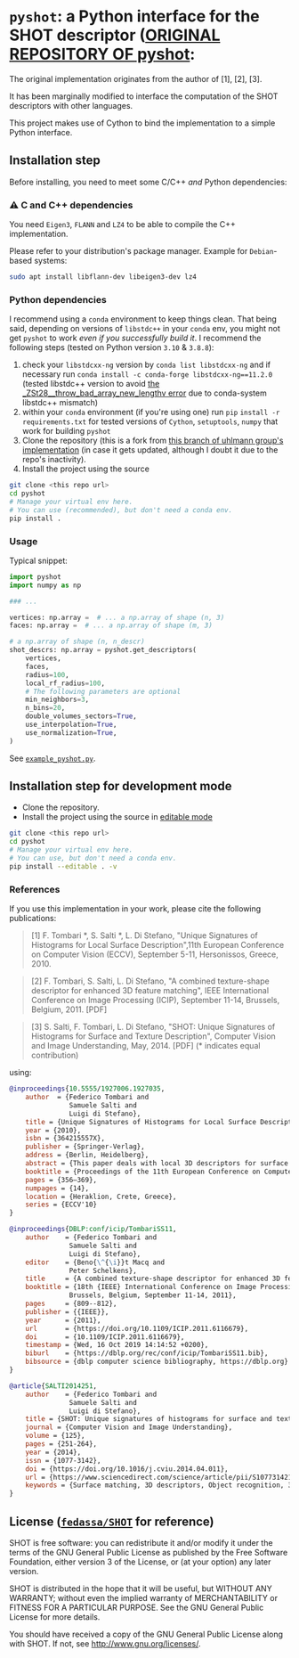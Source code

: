 # `pyshot`: a Python interface for the SHOT descriptor ([ORIGINAL REPOSITORY OF pyshot](https://github.com/uhlmanngroup/pyshot):

The original implementation originates from the author of [1], [2], [3].

It has been marginally modified to interface the computation of the SHOT
descriptors with other languages.

This project makes use of Cython to bind the implementation to a simple Python
interface.

## Installation step
Before installing, you need to meet some C/C++ *and* Python dependencies:
### ⚠ C and C++ dependencies 
You need `Eigen3`, `FLANN` and `LZ4` to be able to compile the C++
implementation. 

Please refer to your distribution's package manager.
Example for `Debian`-based systems:
```bash
sudo apt install libflann-dev libeigen3-dev lz4
```
### Python dependencies
I recommend using a `conda` environment to keep things clean. That being said, depending on versions of `libstdc++` in your `conda` env, you might not get `pyshot` to work *even if you successfully build it*.
I recommend the following steps (tested on Python version `3.10` & `3.8.8`):
 1. check your `libstdcxx-ng` version by `conda list libstdcxx-ng` and if necessary run `conda install -c conda-forge libstdcxx-ng==11.2.0` (tested libstdc++ version to avoid [the _ZSt28__throw_bad_array_new_lengthv error](https://github.com/stan-dev/pystan/issues/294) due to conda-system libstdc++ mismatch)
 2. within your `conda` environment (if you're using one) run `pip` `install -r requirements.txt` for tested versions of `Cython`, `setuptools`, `numpy` that work for building `pyshot` 
3. Clone the repository (this is a fork from [this branch of uhlmann group's implementation](https://github.com/uhlmanngroup/pyshot/commit/18ff0f25768cf93c62dba847fa002944518a0f2f) (in case it gets updated, although I doubt it due to the repo's inactivity).
4. Install the project using the source
```bash
git clone <this repo url>
cd pyshot
# Manage your virtual env here.
# You can use (recommended), but don't need a conda env.
pip install .
```

### Usage

Typical snippet:

```python
import pyshot
import numpy as np

### ...

vertices: np.array =  # ... a np.array of shape (n, 3)
faces: np.array =  # ... a np.array of shape (m, 3)

# a np.array of shape (n, n_descr)
shot_descrs: np.array = pyshot.get_descriptors(
	vertices,
	faces,
	radius=100,
	local_rf_radius=100,
	# The following parameters are optional
	min_neighbors=3,
	n_bins=20,
	double_volumes_sectors=True,
	use_interpolation=True,
	use_normalization=True,
)
```

See [`example_pyshot.py`](./example_pyshot.py).


## Installation step for development mode

 - Clone the repository.
 - Install the project using the source in [editable mode](https://packaging.python.org/guides/distributing-packages-using-setuptools/#working-in-development-mode)
```bash
git clone <this repo url>
cd pyshot
# Manage your virtual env here.
# You can use, but don't need a conda env.
pip install --editable . -v
```

### References

If you use this implementation in your work, please cite the following publications:

> [1] 	F. Tombari *, S. Salti *, L. Di Stefano, "Unique Signatures of Histograms for Local Surface Description",11th European Conference on Computer Vision (ECCV), September 5-11, Hersonissos, Greece, 2010.

> [2] 	F. Tombari, S. Salti, L. Di Stefano, "A combined texture-shape descriptor for enhanced 3D feature matching", IEEE International Conference on Image Processing (ICIP), September 11-14, Brussels, Belgium, 2011. [PDF] 

> [3] 	S. Salti, F. Tombari, L. Di Stefano, "SHOT: Unique Signatures of Histograms for Surface and Texture Description", Computer Vision and Image Understanding, May, 2014. [PDF] 
  	(* indicates equal contribution)

using:

```bibtex
@inproceedings{10.5555/1927006.1927035,
    author  = {Federico Tombari and
               Samuele Salti and
               Luigi di Stefano},
    title = {Unique Signatures of Histograms for Local Surface Description},
    year = {2010},
    isbn = {364215557X},
    publisher = {Springer-Verlag},
    address = {Berlin, Heidelberg},
    abstract = {This paper deals with local 3D descriptors for surface matching. First, we categorize existing methods into two classes: Signatures and Histograms. Then, by discussion and experiments alike, we point out the key issues of uniqueness and repeatability of the local reference frame. Based on these observations, we formulate a novel comprehensive proposal for surface representation, which encompasses a new unique and repeatable local reference frame as well as a new 3D descriptor. The latter lays at the intersection between Signatures and Histograms, so as to possibly achieve a better balance between descriptiveness and robustness. Experiments on publicly available datasets as well as on range scans obtained with Spacetime Stereo provide a thorough validation of our proposal.},
    booktitle = {Proceedings of the 11th European Conference on Computer Vision Conference on Computer Vision: Part III},
    pages = {356–369},
    numpages = {14},
    location = {Heraklion, Crete, Greece},
    series = {ECCV'10}
}

@inproceedings{DBLP:conf/icip/TombariSS11,
    author    = {Federico Tombari and
               Samuele Salti and
               Luigi di Stefano},
    editor    = {Beno{\^{\i}}t Macq and
               Peter Schelkens},
    title     = {A combined texture-shape descriptor for enhanced 3D feature matching},
    booktitle = {18th {IEEE} International Conference on Image Processing, {ICIP} 2011,
               Brussels, Belgium, September 11-14, 2011},
    pages     = {809--812},
    publisher = {{IEEE}},
    year      = {2011},
    url       = {https://doi.org/10.1109/ICIP.2011.6116679},
    doi       = {10.1109/ICIP.2011.6116679},
    timestamp = {Wed, 16 Oct 2019 14:14:52 +0200},
    biburl    = {https://dblp.org/rec/conf/icip/TombariSS11.bib},
    bibsource = {dblp computer science bibliography, https://dblp.org}
}

@article{SALTI2014251,
    author    = {Federico Tombari and
               Samuele Salti and
               Luigi di Stefano},
    title = {SHOT: Unique signatures of histograms for surface and texture description},
    journal = {Computer Vision and Image Understanding},
    volume = {125},
    pages = {251-264},
    year = {2014},
    issn = {1077-3142},
    doi = {https://doi.org/10.1016/j.cviu.2014.04.011},
    url = {https://www.sciencedirect.com/science/article/pii/S1077314214000988},
    keywords = {Surface matching, 3D descriptors, Object recognition, 3D reconstruction},
}
```

## License ([`fedassa/SHOT`](https://github.com/fedassa/SHOT) for reference)

SHOT is free software: you can redistribute it and/or modify it under the terms of the GNU General Public License as published by the Free Software Foundation, either version 3 of the License, or (at your option) any later version.

SHOT is distributed in the hope that it will be useful, but WITHOUT ANY WARRANTY; without even the implied warranty of MERCHANTABILITY or FITNESS FOR A PARTICULAR PURPOSE. See the GNU General Public License for more details.

You should have received a copy of the GNU General Public License along with SHOT. If not, see http://www.gnu.org/licenses/.
